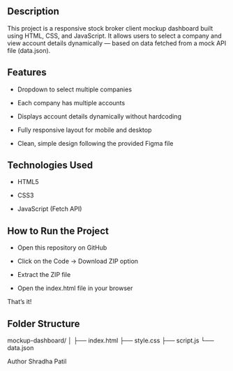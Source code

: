 ## Description

This project is a responsive stock broker client mockup dashboard built using HTML, CSS, and JavaScript.
It allows users to select a company and view account details dynamically — based on data fetched from a mock API file (data.json).

## Features

- Dropdown to select multiple companies

- Each company has multiple accounts

- Displays account details dynamically without hardcoding

- Fully responsive layout for mobile and desktop

- Clean, simple design following the provided Figma file

## Technologies Used

- HTML5

- CSS3

- JavaScript (Fetch API)

## How to Run the Project

- Open this repository on GitHub

- Click on the Code → Download ZIP option

- Extract the ZIP file

- Open the index.html file in your browser

That’s it! 

## Folder Structure

mockup-dashboard/
│
├── index.html
├── style.css
├── script.js
└── data.json


Author
Shradha Patil

